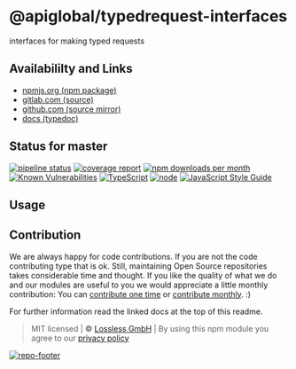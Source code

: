 # @apiglobal/typedrequest-interfaces
interfaces for making typed requests

## Availabililty and Links
* [npmjs.org (npm package)](https://www.npmjs.com/package/@apiglobal/typedrequest-interfaces)
* [gitlab.com (source)](https://gitlab.com/apiglobal/typedrequest-interfaces)
* [github.com (source mirror)](https://github.com/apiglobal/typedrequest-interfaces)
* [docs (typedoc)](https://apiglobal.gitlab.io/typedrequest-interfaces/)

## Status for master
[![pipeline status](https://gitlab.com/apiglobal/typedrequest-interfaces/badges/master/pipeline.svg)](https://gitlab.com/apiglobal/typedrequest-interfaces/commits/master)
[![coverage report](https://gitlab.com/apiglobal/typedrequest-interfaces/badges/master/coverage.svg)](https://gitlab.com/apiglobal/typedrequest-interfaces/commits/master)
[![npm downloads per month](https://img.shields.io/npm/dm/@apiglobal/typedrequest-interfaces.svg)](https://www.npmjs.com/package/@apiglobal/typedrequest-interfaces)
[![Known Vulnerabilities](https://snyk.io/test/npm/@apiglobal/typedrequest-interfaces/badge.svg)](https://snyk.io/test/npm/@apiglobal/typedrequest-interfaces)
[![TypeScript](https://img.shields.io/badge/TypeScript->=%203.x-blue.svg)](https://nodejs.org/dist/latest-v10.x/docs/api/)
[![node](https://img.shields.io/badge/node->=%2010.x.x-blue.svg)](https://nodejs.org/dist/latest-v10.x/docs/api/)
[![JavaScript Style Guide](https://img.shields.io/badge/code%20style-prettier-ff69b4.svg)](https://prettier.io/)

## Usage


## Contribution

We are always happy for code contributions. If you are not the code contributing type that is ok. Still, maintaining Open Source repositories takes considerable time and thought. If you like the quality of what we do and our modules are useful to you we would appreciate a little monthly contribution: You can [contribute one time](https://lossless.link/contribute-onetime) or [contribute monthly](https://lossless.link/contribute). :)

For further information read the linked docs at the top of this readme.

> MIT licensed | **&copy;** [Lossless GmbH](https://lossless.gmbh)
| By using this npm module you agree to our [privacy policy](https://lossless.gmbH/privacy)

[![repo-footer](https://lossless.gitlab.io/publicrelations/repofooter.svg)](https://maintainedby.lossless.com)
